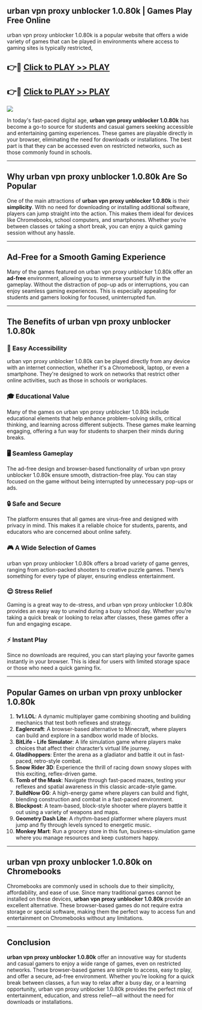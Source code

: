 ## urban vpn proxy unblocker 1.0.80k | Games Play Free Online

urban vpn proxy unblocker 1.0.80k is a popular website that offers a wide variety of games that can be played in environments where access to gaming sites is typically restricted,


## 👉🔴 [Click to PLAY >> PLAY](http://freeplayer.one?title=urban_vpn_proxy_unblocker_1.0.80k&ref=14D)

## 👉🔴 [Click to PLAY >> PLAY](http://freeplayer.one?title=urban_vpn_proxy_unblocker_1.0.80k&ref=14D)


<a href="http://freeplayer.one?title=urban_vpn_proxy_unblocker_1.0.80k&ref=14D"><img src="https://clearcache.store/games.png"></a>

In today's fast-paced digital age, **urban vpn proxy unblocker 1.0.80k** has become a go-to source for students and casual gamers seeking accessible and entertaining gaming experiences. These games are playable directly in your browser, eliminating the need for downloads or installations. The best part is that they can be accessed even on restricted networks, such as those commonly found in schools.

---

## **Why urban vpn proxy unblocker 1.0.80k Are So Popular**

One of the main attractions of **urban vpn proxy unblocker 1.0.80k** is their **simplicity**. With no need for downloading or installing additional software, players can jump straight into the action. This makes them ideal for devices like Chromebooks, school computers, and smartphones. Whether you’re between classes or taking a short break, you can enjoy a quick gaming session without any hassle.

---

## **Ad-Free for a Smooth Gaming Experience**

Many of the games featured on urban vpn proxy unblocker 1.0.80k offer an **ad-free** environment, allowing you to immerse yourself fully in the gameplay. Without the distraction of pop-up ads or interruptions, you can enjoy seamless gaming experiences. This is especially appealing for students and gamers looking for focused, uninterrupted fun.

---

## **The Benefits of urban vpn proxy unblocker 1.0.80k**

### 🚪 **Easy Accessibility**
urban vpn proxy unblocker 1.0.80k can be played directly from any device with an internet connection, whether it's a Chromebook, laptop, or even a smartphone. They're designed to work on networks that restrict other online activities, such as those in schools or workplaces.

### 🎓 **Educational Value**
Many of the games on urban vpn proxy unblocker 1.0.80k include educational elements that help enhance problem-solving skills, critical thinking, and learning across different subjects. These games make learning engaging, offering a fun way for students to sharpen their minds during breaks.

### 🖥️ **Seamless Gameplay**
The ad-free design and browser-based functionality of urban vpn proxy unblocker 1.0.80k ensure smooth, distraction-free play. You can stay focused on the game without being interrupted by unnecessary pop-ups or ads.

### 🔒 **Safe and Secure**
The platform ensures that all games are virus-free and designed with privacy in mind. This makes it a reliable choice for students, parents, and educators who are concerned about online safety.

### 🎮 **A Wide Selection of Games**
urban vpn proxy unblocker 1.0.80k offers a broad variety of game genres, ranging from action-packed shooters to creative puzzle games. There’s something for every type of player, ensuring endless entertainment.

### 😌 **Stress Relief**
Gaming is a great way to de-stress, and urban vpn proxy unblocker 1.0.80k provides an easy way to unwind during a busy school day. Whether you're taking a quick break or looking to relax after classes, these games offer a fun and engaging escape.

### ⚡ **Instant Play**
Since no downloads are required, you can start playing your favorite games instantly in your browser. This is ideal for users with limited storage space or those who need a quick gaming fix.

---

## **Popular Games on urban vpn proxy unblocker 1.0.80k**

1. **1v1.LOL**: A dynamic multiplayer game combining shooting and building mechanics that test both reflexes and strategy.
2. **Eaglercraft**: A browser-based alternative to Minecraft, where players can build and explore in a sandbox world made of blocks.
3. **BitLife - Life Simulator**: A life simulation game where players make choices that affect their character’s virtual life journey.
4. **Gladihoppers**: Enter the arena as a gladiator and battle it out in fast-paced, retro-style combat.
5. **Snow Rider 3D**: Experience the thrill of racing down snowy slopes with this exciting, reflex-driven game.
6. **Tomb of the Mask**: Navigate through fast-paced mazes, testing your reflexes and spatial awareness in this classic arcade-style game.
7. **BuildNow GG**: A high-energy game where players can build and fight, blending construction and combat in a fast-paced environment.
8. **Blockpost**: A team-based, block-style shooter where players battle it out using a variety of weapons and maps.
9. **Geometry Dash Lite**: A rhythm-based platformer where players must jump and fly through levels synced to energetic music.
10. **Monkey Mart**: Run a grocery store in this fun, business-simulation game where you manage resources and keep customers happy.

---

## **urban vpn proxy unblocker 1.0.80k on Chromebooks**

Chromebooks are commonly used in schools due to their simplicity, affordability, and ease of use. Since many traditional games cannot be installed on these devices, **urban vpn proxy unblocker 1.0.80k** provide an excellent alternative. These browser-based games do not require extra storage or special software, making them the perfect way to access fun and entertainment on Chromebooks without any limitations.

---

## **Conclusion**

**urban vpn proxy unblocker 1.0.80k** offer an innovative way for students and casual gamers to enjoy a wide range of games, even on restricted networks. These browser-based games are simple to access, easy to play, and offer a secure, ad-free environment. Whether you’re looking for a quick break between classes, a fun way to relax after a busy day, or a learning opportunity, urban vpn proxy unblocker 1.0.80k provides the perfect mix of entertainment, education, and stress relief—all without the need for downloads or installations.